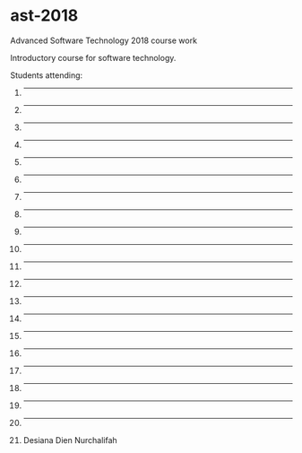 # ast-2018
Advanced Software Technology 2018 course work


Introductory course for software technology.

Students attending:
1. ---
2. --- 
3. ---
4. ---
5. ---
6. ---
7. ---
8. ---
9. ---
10. ---
11. ---
12. ---
13. ---
14. ---
15. ---
16. ---
17. ---
18. ---
19. ---
20. ---
21. Desiana Dien Nurchalifah

